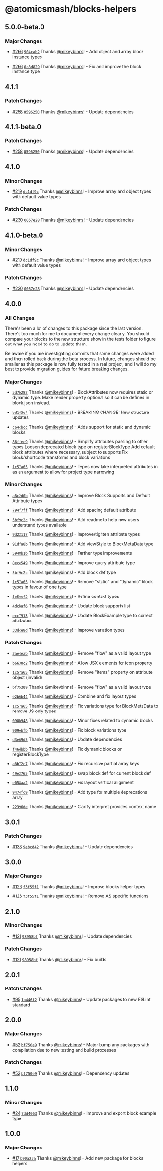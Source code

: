 # @atomicsmash/blocks-helpers

## 5.0.0-beta.0

### Major Changes

- [#266](https://github.com/AtomicSmash/packages/pull/266) [`904cab2`](https://github.com/AtomicSmash/packages/commit/904cab236b48952e0287dc17aca1d36842999aab) Thanks [@mikeybinns](https://github.com/mikeybinns)! - Add object and array block instance types

- [#266](https://github.com/AtomicSmash/packages/pull/266) [`0c8d829`](https://github.com/AtomicSmash/packages/commit/0c8d82983784b58a5853325bf7823a92014056a3) Thanks [@mikeybinns](https://github.com/mikeybinns)! - Fix and improve the block instance type

## 4.1.1

### Patch Changes

- [#258](https://github.com/AtomicSmash/packages/pull/258) [`0596250`](https://github.com/AtomicSmash/packages/commit/05962505f7e665bb61d7c603fa5ad2fc6f937280) Thanks [@mikeybinns](https://github.com/mikeybinns)! - Update dependencies

## 4.1.1-beta.0

### Patch Changes

- [#258](https://github.com/AtomicSmash/packages/pull/258) [`0596250`](https://github.com/AtomicSmash/packages/commit/05962505f7e665bb61d7c603fa5ad2fc6f937280) Thanks [@mikeybinns](https://github.com/mikeybinns)! - Update dependencies

## 4.1.0

### Minor Changes

- [#219](https://github.com/AtomicSmash/packages/pull/219) [`dc1df9c`](https://github.com/AtomicSmash/packages/commit/dc1df9ce638f76592867625b11959e95cf4c530c) Thanks [@mikeybinns](https://github.com/mikeybinns)! - Improve array and object types with default value types

### Patch Changes

- [#230](https://github.com/AtomicSmash/packages/pull/230) [`0057e28`](https://github.com/AtomicSmash/packages/commit/0057e2891f46c318e3c7f4def31c0b520dfc11bc) Thanks [@mikeybinns](https://github.com/mikeybinns)! - Update dependencies

## 4.1.0-beta.0

### Minor Changes

- [#219](https://github.com/AtomicSmash/packages/pull/219) [`dc1df9c`](https://github.com/AtomicSmash/packages/commit/dc1df9ce638f76592867625b11959e95cf4c530c) Thanks [@mikeybinns](https://github.com/mikeybinns)! - Improve array and object types with default value types

### Patch Changes

- [#230](https://github.com/AtomicSmash/packages/pull/230) [`0057e28`](https://github.com/AtomicSmash/packages/commit/0057e2891f46c318e3c7f4def31c0b520dfc11bc) Thanks [@mikeybinns](https://github.com/mikeybinns)! - Update dependencies

## 4.0.0

### All Changes

There's been a lot of changes to this package since the last version.
There's too much for me to document every change clearly.
You should compare your blocks to the new structure show in the tests folder to figure out what you need to do to update them.

Be aware if you are investigating commits that some changes were added and then rolled back during the beta process.
In future, changes should be smaller as this package is now fully tested in a real project, and I will do my best to
provide migration guides for future breaking changes.

### Major Changes

- [`5d7b282`](https://github.com/AtomicSmash/packages/commit/5d7b2825f13c0ef0d4348b9d96f31d714ef65b5b) Thanks [@mikeybinns](https://github.com/mikeybinns)! - BlockAttributes now requires static or dynamic type.
  Make render property optional so it can be defined in block.json instead.

- [`bd143e4`](https://github.com/AtomicSmash/packages/commit/bd143e4e7447c00f36323bfe0267c1b85a32aace) Thanks [@mikeybinns](https://github.com/mikeybinns)! - BREAKING CHANGE: New structure updates

- [`c64cbcc`](https://github.com/AtomicSmash/packages/commit/c64cbccb9ed58b2d36b2a33b27a86d630710b0fc) Thanks [@mikeybinns](https://github.com/mikeybinns)! - Adds support for static and dynamic blocks

- [`86ffec9`](https://github.com/AtomicSmash/packages/commit/86ffec9e54b2c39323fe767b50a122ef374bff50) Thanks [@mikeybinns](https://github.com/mikeybinns)! - Simplify attributes passing to other types
  Loosen deprecated block type on registerBlockType
  Add default block attributes where necessary, subject to supports
  Fix block/shortcode transforms and block variations

- [`1c57a65`](https://github.com/AtomicSmash/packages/commit/1c57a65a202b9765fabfcdd645efe66e1e409501) Thanks [@mikeybinns](https://github.com/mikeybinns)! - Types now take interpreted attributes in as an argument to allow for project type narrowing

### Minor Changes

- [`a8c2d0b`](https://github.com/AtomicSmash/packages/commit/a8c2d0b4a7af521aa4225457eb88537a4bf7bd07) Thanks [@mikeybinns](https://github.com/mikeybinns)! - Improve Block Supports and Default Attribute types

- [`794f7ff`](https://github.com/AtomicSmash/packages/commit/794f7ff92ee70fc9762cc7a70ffd435ca9c2b40f) Thanks [@mikeybinns](https://github.com/mikeybinns)! - Add spacing default attribute

- [`5bf9c2c`](https://github.com/AtomicSmash/packages/commit/5bf9c2c2d33f1f0038ef45120e6ee1dc2950e4c4) Thanks [@mikeybinns](https://github.com/mikeybinns)! - Add readme to help new users understand types available

- [`9d22117`](https://github.com/AtomicSmash/packages/commit/9d221175fd6e931700fa1eb303a4a5db859f8fca) Thanks [@mikeybinns](https://github.com/mikeybinns)! - Improve/tighten attribute types

- [`91dfa8b`](https://github.com/AtomicSmash/packages/commit/91dfa8bd28581bf365e18f3f30981d571a448e84) Thanks [@mikeybinns](https://github.com/mikeybinns)! - Add viewStyle to BlockMetaData type

- [`5948b1b`](https://github.com/AtomicSmash/packages/commit/5948b1b029f9a71d5afd15958eddf4a9b3741da7) Thanks [@mikeybinns](https://github.com/mikeybinns)! - Further type improvements

- [`8ece549`](https://github.com/AtomicSmash/packages/commit/8ece5497bedc0e0efeb930c4b1f4846b47bf4fd3) Thanks [@mikeybinns](https://github.com/mikeybinns)! - Improve query attribute type

- [`5bf9c2c`](https://github.com/AtomicSmash/packages/commit/5bf9c2c2d33f1f0038ef45120e6ee1dc2950e4c4) Thanks [@mikeybinns](https://github.com/mikeybinns)! - Add block def type

- [`1c57a65`](https://github.com/AtomicSmash/packages/commit/1c57a65a202b9765fabfcdd645efe66e1e409501) Thanks [@mikeybinns](https://github.com/mikeybinns)! - Remove "static" and "dynamic" block types in favour of one type

- [`5e5ecf2`](https://github.com/AtomicSmash/packages/commit/5e5ecf264e56994085364c129ad61451f969f07b) Thanks [@mikeybinns](https://github.com/mikeybinns)! - Refine context types

- [`4dcbaf6`](https://github.com/AtomicSmash/packages/commit/4dcbaf6fa8e6ab87564e9d3c4a4842941e214172) Thanks [@mikeybinns](https://github.com/mikeybinns)! - Update block supports list

- [`ecc7913`](https://github.com/AtomicSmash/packages/commit/ecc7913ef15a2d3a08325517836c1814eb9029a5) Thanks [@mikeybinns](https://github.com/mikeybinns)! - Update BlockExample type to correct attributes

- [`33dce8d`](https://github.com/AtomicSmash/packages/commit/33dce8d609cfa344843f10137e635972ecccfef5) Thanks [@mikeybinns](https://github.com/mikeybinns)! - Improve variation types

### Patch Changes

- [`3ae4eab`](https://github.com/AtomicSmash/packages/commit/3ae4eab91f9641d70be2907a173edc1ae2b74bc7) Thanks [@mikeybinns](https://github.com/mikeybinns)! - Remove "flow" as a valid layout type

- [`b6630c2`](https://github.com/AtomicSmash/packages/commit/b6630c271c3d3c2c401416933c4ce877e36eb958) Thanks [@mikeybinns](https://github.com/mikeybinns)! - Allow JSX elements for icon property

- [`1c57a65`](https://github.com/AtomicSmash/packages/commit/1c57a65a202b9765fabfcdd645efe66e1e409501) Thanks [@mikeybinns](https://github.com/mikeybinns)! - Remove "items" property on attribute object (invalid)

- [`bf75309`](https://github.com/AtomicSmash/packages/commit/bf75309ae456e68b88e086660fb5df5105c76c80) Thanks [@mikeybinns](https://github.com/mikeybinns)! - Remove "flow" as a valid layout type

- [`e2b6b44`](https://github.com/AtomicSmash/packages/commit/e2b6b446188689c15dd54421d137994d584ad022) Thanks [@mikeybinns](https://github.com/mikeybinns)! - Combine and fix layout types

- [`1c57a65`](https://github.com/AtomicSmash/packages/commit/1c57a65a202b9765fabfcdd645efe66e1e409501) Thanks [@mikeybinns](https://github.com/mikeybinns)! - Fix variations type for BlockMetaData to remove JS only types

- [`098b948`](https://github.com/AtomicSmash/packages/commit/098b948c0932f020a1385013beeb38c391c34758) Thanks [@mikeybinns](https://github.com/mikeybinns)! - Minor fixes related to dynamic blocks

- [`909ebfb`](https://github.com/AtomicSmash/packages/commit/909ebfbd693ca2795e9a61e5e0aac1bbe688024e) Thanks [@mikeybinns](https://github.com/mikeybinns)! - Fix block variations type

- [`d3e69d5`](https://github.com/AtomicSmash/packages/commit/d3e69d5bf718f48d5683180736e51b52e411cddb) Thanks [@mikeybinns](https://github.com/mikeybinns)! - Update dependencies

- [`f46dbbb`](https://github.com/AtomicSmash/packages/commit/f46dbbbe58b990037ddb488b9303b2a6f17993a4) Thanks [@mikeybinns](https://github.com/mikeybinns)! - Fix dymanic blocks on registerBlockType

- [`a8b72c7`](https://github.com/AtomicSmash/packages/commit/a8b72c71a7f2963f992041b86130f92282f09a3e) Thanks [@mikeybinns](https://github.com/mikeybinns)! - Fix recursive partial array keys

- [`49e2765`](https://github.com/AtomicSmash/packages/commit/49e276549f33852b98c15f7efe1cefea642ac635) Thanks [@mikeybinns](https://github.com/mikeybinns)! - swap block def for current block def

- [`e058aa2`](https://github.com/AtomicSmash/packages/commit/e058aa24cc01b1240b31b161c45eb3ae59d8f973) Thanks [@mikeybinns](https://github.com/mikeybinns)! - Fix layout vertical alignment

- [`9474fc9`](https://github.com/AtomicSmash/packages/commit/9474fc90cb765b8051c6d68af93ba30628d7a46f) Thanks [@mikeybinns](https://github.com/mikeybinns)! - Add type for multiple deprecations array

- [`22396de`](https://github.com/AtomicSmash/packages/commit/22396de50a67801ea8063db86aed69e4388e5ec3) Thanks [@mikeybinns](https://github.com/mikeybinns)! - Clarify interpret provides context name

## 3.0.1

### Patch Changes

- [#133](https://github.com/AtomicSmash/packages/pull/133) [`9ebcd42`](https://github.com/AtomicSmash/packages/commit/9ebcd42720afe49e08bd0b3b45e21f34f9d09f22) Thanks [@mikeybinns](https://github.com/mikeybinns)! - Update dependencies

## 3.0.0

### Major Changes

- [#126](https://github.com/AtomicSmash/packages/pull/126) [`f3f55f1`](https://github.com/AtomicSmash/packages/commit/f3f55f1df0f84d6440410e9277955f26a0d199e9) Thanks [@mikeybinns](https://github.com/mikeybinns)! - Improve blocks helper types

- [#126](https://github.com/AtomicSmash/packages/pull/126) [`f3f55f1`](https://github.com/AtomicSmash/packages/commit/f3f55f1df0f84d6440410e9277955f26a0d199e9) Thanks [@mikeybinns](https://github.com/mikeybinns)! - Remove AS specific functions

## 2.1.0

### Minor Changes

- [#121](https://github.com/AtomicSmash/packages/pull/121) [`98958bf`](https://github.com/AtomicSmash/packages/commit/98958bf72441f3c85e046d42f8ac13dde8ae7f89) Thanks [@mikeybinns](https://github.com/mikeybinns)! - Update dependencies

### Patch Changes

- [#121](https://github.com/AtomicSmash/packages/pull/121) [`98958bf`](https://github.com/AtomicSmash/packages/commit/98958bf72441f3c85e046d42f8ac13dde8ae7f89) Thanks [@mikeybinns](https://github.com/mikeybinns)! - Fix builds

## 2.0.1

### Patch Changes

- [#95](https://github.com/AtomicSmash/packages/pull/95) [`1b446f2`](https://github.com/AtomicSmash/packages/commit/1b446f2073511a71f5e9c6eedcf803804db35942) Thanks [@mikeybinns](https://github.com/mikeybinns)! - Update packages to new ESLint standard

## 2.0.0

### Major Changes

- [#52](https://github.com/AtomicSmash/packages/pull/52) [`bf750e9`](https://github.com/AtomicSmash/packages/commit/bf750e9f6a6eb7a0078d56232a0ddadbbb61319c) Thanks [@mikeybinns](https://github.com/mikeybinns)! - Major bump any packages with compilation due to new testing and build processes

### Patch Changes

- [#52](https://github.com/AtomicSmash/packages/pull/52) [`bf750e9`](https://github.com/AtomicSmash/packages/commit/bf750e9f6a6eb7a0078d56232a0ddadbbb61319c) Thanks [@mikeybinns](https://github.com/mikeybinns)! - Dependency updates

## 1.1.0

### Minor Changes

- [#24](https://github.com/AtomicSmash/packages/pull/24) [`7dd4063`](https://github.com/AtomicSmash/packages/commit/7dd4063b0e3b9de1ec81c368b51ca9d429d8f2fc) Thanks [@mikeybinns](https://github.com/mikeybinns)! - Improve and export block example type

## 1.0.0

### Major Changes

- [#17](https://github.com/AtomicSmash/packages/pull/17) [`b90a23a`](https://github.com/AtomicSmash/packages/commit/b90a23a1390911fdb64c605b6a79ea22b0dd330d) Thanks [@mikeybinns](https://github.com/mikeybinns)! - Add new package for blocks helpers
